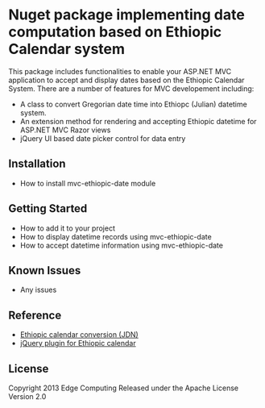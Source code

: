 Nuget package implementing date computation based on Ethiopic Calendar system
=============================================================================
This package includes functionalities to enable your ASP.NET MVC application to accept and display dates based on the
Ethiopic Calendar System. There are a number of features for MVC developement including:
*	A class to convert Gregorian date time into Ethiopc (Julian) datetime system.
*	An extension method for rendering and accepting Ethiopic datetime for ASP.NET MVC Razor views
*	jQuery UI based date picker control for data entry

Installation
----------------
+	How to install mvc-ethiopic-date module

Getting Started
----------------
+	How to add it to your project
+	How to display datetime records using mvc-ethiopic-date
+	How to accept datetime information using mvc-ethiopic-date

Known Issues
------------
+	Any issues

Reference
---------
+	[Ethiopic calendar conversion (JDN)](http://ethiopic.org/Calendars/)
+	[jQuery plugin for Ethiopic calendar](http://keith-wood.name/calendars.html)

License
-------
Copyright 2013 Edge Computing
Released under the Apache License Version 2.0

